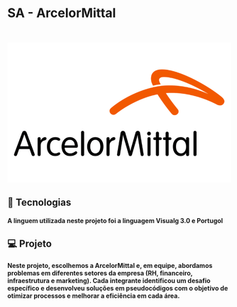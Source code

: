 <p aling="center">
    <h1>SA - ArcelorMittal</h1>
</p>
<br/>

<p aling="center">
    <img src="/assest/ArcelorMittallogopng_62a9b4c315f3a.png" alt="#">
</p>

## 🚀 Tecnologias

<p align="left"> 
 <h4>A linguem utilizada neste projeto foi a linguagem Visualg 3.0 e Portugol</h4>


## 💻 Projeto

<p align="left"> 
    <h4>Neste projeto, escolhemos a ArcelorMittal e, em equipe, abordamos problemas em diferentes setores da empresa (RH, financeiro, infraestrutura e marketing). Cada integrante identificou um desafio específico e desenvolveu soluções em pseudocódigos com o objetivo de otimizar processos e melhorar a eficiência em cada área.</h4>
</p>

 
